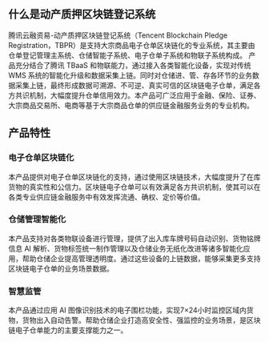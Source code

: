 ## 什么是动产质押区块链登记系统
腾讯云融资易-动产质押区块链登记系统（Tencent Blockchain Pledge Registration，TBPR）是支持大宗商品电子仓单区块链化的专业系统，其主要由仓单登记管理主系统、仓储智能子系统、电子仓单子系统和物联子系统构成。
产品充分结合了腾讯 TBaaS 和物联能力，通过接入各类智能化设备，实现对传统 WMS 系统的智能化升级和数据采集上链。同时对仓储进、管、存各环节的业务数据采集上链，最终形成数据可溯源、不可逆、真实可信的区块链电子仓单，满足各方共识机制，大幅度提升仓单信用效力。本产品可广泛应用于金融、保险、证券、大宗商品交易所、电商等基于大宗商品仓单的供应链金融服务业务的专业机构。

## 产品特性
### 电子仓单区块链化
本产品提供对电子仓单区块链化的支持，通过使用区块链技术，大幅度提升了在库货物的真实性和公信力。区块链电子仓单可以有效满足各方共识机制，使其可以在各类专业供应链金融服务中有效发挥流通、确权、定价等价值。

### 仓储管理智能化
本产品支持对各类物联设备进行管理，提供了出入库车牌号码自动识别、货物铭牌信息 AI 解析、货物标签统一制作管理以及仓储业务无纸化改进等诸多智能化应用，帮助仓储企业提高管理透明度。通过这些设备的上链数据，能够采集更多支持区块链电子仓单的业务场景数据。

### 智慧监管
本产品通过应用 AI 图像识别技术的电子围栏功能，实现7×24小时监控区域内货物，货物出入自动告警。帮助仓储企业打造高安全性、强监控的业务场景，是区块链电子仓单能力的主要支撑能力之一。

